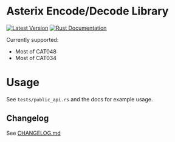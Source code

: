 # Asterix Encode/Decode Library

[![Latest Version](https://img.shields.io/crates/v/asterix.svg)](https://crates.io/crates/asterix)
[![Rust Documentation](https://docs.rs/asterix/badge.svg)](https://docs.rs/asterix)

Currently supported:
- Most of CAT048
- Most of CAT034

# Usage

See `tests/public_api.rs` and the docs for example usage.

## Changelog

See [CHANGELOG.md](https://github.com/wcampbell0x2a/asterix-rs/blob/master/CHANGELOG.md)
